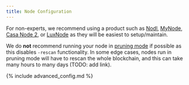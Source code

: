 ```yaml
---
title: Node Configuration
---
```


For non-experts, we recommend using a product such as [Nodl](https://www.nodl.it/), [MyNode](https://mynodebtc.com/), [Casa Node 2](https://keys.casa/lightning-bitcoin-node), or [LuxNode](https://luxnode.io/) as they will be easiest to setup/maintain.

We do **not** recommend running your node in [pruning mode](https://bitcoin.org/en/full-node#reduce-storage) if possible as this disables `-rescan` functionality.
In some edge cases, nodes run in pruning mode will have to rescan the whole blockchain, and this can take many hours to many days (TODO: add link).

{% include advanced_config.md %}
